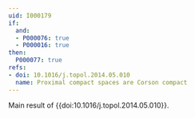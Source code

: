 ```yaml
---
uid: I000179
if:
  and:
  - P000076: true
  - P000016: true
then:
  P000077: true
refs:
- doi: 10.1016/j.topol.2014.05.010
  name: Proximal compact spaces are Corson compact
---
```


Main result of {{doi:10.1016/j.topol.2014.05.010}}.

